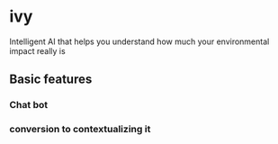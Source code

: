 # ivy
Intelligent AI that helps you understand how much your environmental impact really is


## Basic features

### Chat bot

### conversion to contextualizing it
